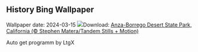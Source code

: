 ## History Bing Wallpaper
Wallpaper date: 2024-03-15
![](https://www.bing.com/th?id=OHR.AnzaBorregoBloom_EN-IN2000050821_UHD.jpg&w=1000)Download: [Anza-Borrego Desert State Park, California (© Stephen Matera/Tandem Stills + Motion)](https://www.bing.com/th?id=OHR.AnzaBorregoBloom_EN-IN2000050821_UHD.jpg)

Auto get programm by LtgX
